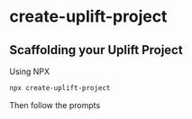 # create-uplift-project

## Scaffolding your Uplift Project

Using NPX

```bash
npx create-uplift-project
```

Then follow the prompts